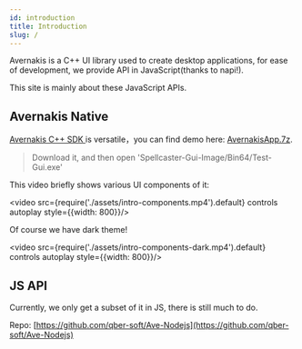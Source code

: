 ```yaml
---
id: introduction
title: Introduction
slug: /
---
```


Avernakis is a C++ UI library used to create desktop applications, for ease of development, we provide API in JavaScript(thanks to napi!).

This site is mainly about these JavaScript APIs.

## Avernakis Native

[Avernakis C++ SDK ](https://github.com/qber-soft/Ave-SDK/blob/main/README_en-us.md) is versatile，you can find demo here: [AvernakisApp.7z](https://github.com/qber-soft/Ave-SDK/releases/download/0.8.0/AvernakisApp.7z).

> Download it, and then open 'Spellcaster-Gui-Image/Bin64/Test-Gui.exe'

This video briefly shows various UI components of it:

<video src={require('./assets/intro-components.mp4').default} controls autoplay style={{width: 800}}/>

Of course we have dark theme!

<video src={require('./assets/intro-components-dark.mp4').default} controls autoplay style={{width: 800}}/>

## JS API

Currently, we only get a subset of it in JS, there is still much to do.

Repo: [https://github.com/qber-soft/Ave-Nodejs](https://github.com/qber-soft/Ave-Nodejs)
